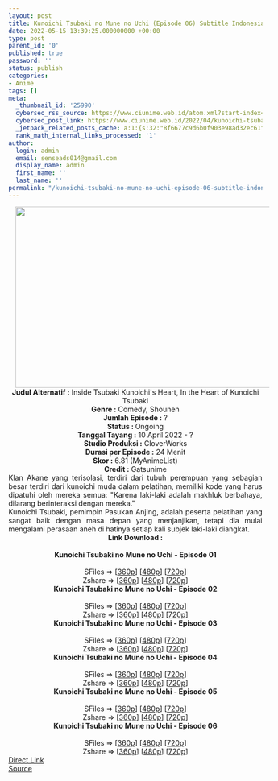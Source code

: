 ```yaml
---
layout: post
title: Kunoichi Tsubaki no Mune no Uchi (Episode 06) Subtitle Indonesia
date: 2022-05-15 13:39:25.000000000 +00:00
type: post
parent_id: '0'
published: true
password: ''
status: publish
categories:
- Anime
tags: []
meta:
  _thumbnail_id: '25990'
  cyberseo_rss_source: https://www.ciunime.web.id/atom.xml?start-index=1
  cyberseo_post_link: https://www.ciunime.web.id/2022/04/kunoichi-tsubaki-no-mune-no-uchi.html
  _jetpack_related_posts_cache: a:1:{s:32:"8f6677c9d6b0f903e98ad32ec61f8deb";a:2:{s:7:"expires";i:1657218618;s:7:"payload";a:3:{i:0;a:1:{s:2:"id";i:26989;}i:1;a:1:{s:2:"id";i:26879;}i:2;a:1:{s:2:"id";i:27206;}}}}
  rank_math_internal_links_processed: '1'
author:
  login: admin
  email: senseads014@gmail.com
  display_name: admin
  first_name: ''
  last_name: ''
permalink: "/kunoichi-tsubaki-no-mune-no-uchi-episode-06-subtitle-indonesia/"
---
```

<div class="separator" style="clear: both; text-align: center;"><a href="https://blogger.googleusercontent.com/img/b/R29vZ2xl/AVvXsEh_srosdP62WyLOoLT_N7Zz7_hUSxzWOvr8ovidAV8FKj_6ID-TEQkSYivCSHGfTeRuAqVlCOOUHesX8z4x0xleOIEVlWpeNBmrG5JprizrtOuikXcFdFI4lseyK5vLezY-IoGFCAcXJyi_mH_QfkA92gSCmqXJYjfE5WAXzjVglhCWv97Ds_inn77V/s1280/Kunoichi%20Tsubaki%20no%20Mune%20no%20Uchi.jpg" style="margin-left: 1em; margin-right: 1em;"><img border="0" data-original-height="720" data-original-width="1280" height="360" src="{{ site.baseurl }}/assets/2022/05/Kunoichi%20Tsubaki%20no%20Mune%20no%20Uchi.jpg" width="640" /></a></div>
<div class="separator" style="clear: both; text-align: center;"></div>
<div style="text-align: center;"><b>Judul</b><b><b> Alternatif</b> :</b> Inside Tsubaki Kunoichi's Heart,&nbsp;In the Heart of Kunoichi Tsubaki</div>
<div style="text-align: center;"><b><b>Genre :</b></b> Comedy, Shounen</div>
<div style="text-align: center;"><b>Jumlah Episode :</b> ?<br /><b>Status :&nbsp;</b>Ongoing<br /><b>Tanggal Tayang :</b> 10 April&nbsp;2022 - ?<br /><b>Studio Produksi :</b>&nbsp;CloverWorks<br /><b>Durasi per Episode :</b> 24 Menit</div>
<div style="text-align: center;"><b>Skor :</b> 6.81 (MyAnimeList)</div>
<div style="text-align: center;"><b>Credit :</b>&nbsp;Gatsunime</div>
<div style="text-align: center;"></div>
<div style="text-align: justify;">
<div>Klan Akane yang terisolasi, terdiri dari tubuh perempuan yang sebagian besar terdiri dari kunoichi muda dalam pelatihan, memiliki kode yang harus dipatuhi oleh mereka semua: "Karena laki-laki adalah makhluk berbahaya, dilarang berinteraksi dengan mereka."</div>
<div></div>
<div>Kunoichi Tsubaki, pemimpin Pasukan Anjing, adalah peserta pelatihan yang sangat baik dengan masa depan yang menjanjikan, tetapi dia mulai mengalami perasaan aneh di hatinya setiap kali subjek laki-laki diangkat.</div>
</div>
<div style="text-align: justify;"></div>
<div style="text-align: justify;"></div>
<div style="text-align: center;">
<div style="text-align: center;">
<div style="text-align: left;">
<div style="text-align: center;"><b>Link Download :</b></div>
<div style="text-align: center;"><b><br /></b></div>
<div style="text-align: center;"><span style="text-align: left;"><b>Kunoichi Tsubaki no Mune no Uchi&nbsp;</b></span><b>- Episode 01</b></div>
<div style="text-align: center;"><b><br /></b></div>
<div style="text-align: center;">SFiles =&gt; [<a href="http://www.solidfiles.com/v/2dRrQQxZLM8gj" target="_blank" rel="noopener">360p</a>] [<a href="http://www.solidfiles.com/v/m2LmvyW68q4Y5" target="_blank" rel="noopener">480p</a>] [<a href="http://www.solidfiles.com/v/zeLpDQg3KPMkW" target="_blank" rel="noopener">720p</a>]</div>
<div style="text-align: center;">Zshare =&gt; [<a href="https://www97.zippyshare.com/v/3bLoq9a5/file.html" target="_blank" rel="noopener">360p</a>] [<a href="https://www97.zippyshare.com/v/ntsQoxDv/file.html" target="_blank" rel="noopener">480p</a>] [<a href="https://www97.zippyshare.com/v/7EyitALG/file.html" target="_blank" rel="noopener">720p</a>]</div>
<div style="text-align: center;"></div>
<div style="text-align: center;">
<div><span style="text-align: left;"><b>Kunoichi Tsubaki no Mune no Uchi&nbsp;</b></span><b>- Episode 02</b></div>
<div><b><br /></b></div>
<div>SFiles =&gt; [<a href="http://www.solidfiles.com/v/ZZnLgVQkkvPYx" target="_blank" rel="noopener">360p</a>] [<a href="http://www.solidfiles.com/v/pd7yNrzGrdyzD" target="_blank" rel="noopener">480p</a>] [<a href="http://www.solidfiles.com/v/4YXrv7XRWnNx2" target="_blank" rel="noopener">720p</a>]</div>
<div>Zshare =&gt; [<a href="https://www59.zippyshare.com/v/sfOw4hdh/file.html" target="_blank" rel="noopener">360p</a>] [<a href="https://www59.zippyshare.com/v/C43joJxi/file.html" target="_blank" rel="noopener">480p</a>] [<a href="https://www59.zippyshare.com/v/S8FFUWa2/file.html" target="_blank" rel="noopener">720p</a>]</div>
<div></div>
<div>
<div><span style="text-align: left;"><b>Kunoichi Tsubaki no Mune no Uchi&nbsp;</b></span><b>- Episode 03</b></div>
<div><b><br /></b></div>
<div>SFiles =&gt; [<a href="http://www.solidfiles.com/v/DeB3v6LaB3nvj" target="_blank" rel="noopener">360p</a>] [<a href="http://www.solidfiles.com/v/XLVnG6DwZQRyd" target="_blank" rel="noopener">480p</a>] [<a href="http://www.solidfiles.com/v/NVmDjm77KgV2v" target="_blank" rel="noopener">720p</a>]</div>
<div>Zshare =&gt; [<a href="https://www113.zippyshare.com/v/kGteAxdD/file.html" target="_blank" rel="noopener">360p</a>] [<a href="https://www113.zippyshare.com/v/FqeEcsS7/file.html" target="_blank" rel="noopener">480p</a>] [<a href="https://www113.zippyshare.com/v/qBquQVr7/file.html" target="_blank" rel="noopener">720p</a>]</div>
</div>
<div></div>
<div>
<div><span style="text-align: left;"><b>Kunoichi Tsubaki no Mune no Uchi&nbsp;</b></span><b>- Episode 04</b></div>
<div><b><br /></b></div>
<div>SFiles =&gt; [<a href="http://www.solidfiles.com/v/g68ap43gwV7qe" target="_blank" rel="noopener">360p</a>] [<a href="http://www.solidfiles.com/v/VKNmApKYVLa5Z" target="_blank" rel="noopener">480p</a>] [<a href="http://www.solidfiles.com/v/6Ge7yDXgZeBzK" target="_blank" rel="noopener">720p</a>]</div>
<div>Zshare =&gt; [<a href="https://www57.zippyshare.com/v/vOQShYpC/file.html" target="_blank" rel="noopener">360p</a>] [<a href="https://www57.zippyshare.com/v/04KpRESh/file.html" target="_blank" rel="noopener">480p</a>] [<a href="https://www57.zippyshare.com/v/QRATtmtW/file.html" target="_blank" rel="noopener">720p</a>]</div>
</div>
<div></div>
<div>
<div><span style="text-align: left;"><b>Kunoichi Tsubaki no Mune no Uchi&nbsp;</b></span><b>- Episode 05</b></div>
<div><b><br /></b></div>
<div>SFiles =&gt; [<a href="http://www.solidfiles.com/v/xVM7NxGxwAwVQ" target="_blank" rel="noopener">360p</a>] [<a href="http://www.solidfiles.com/v/ZZKreZzvxv6W6" target="_blank" rel="noopener">480p</a>] [<a href="http://www.solidfiles.com/v/vNRQyrXyNjdNL" target="_blank" rel="noopener">720p</a>]</div>
<div>Zshare =&gt; [<a href="https://www101.zippyshare.com/v/Bii0anwp/file.html" target="_blank" rel="noopener">360p</a>] [<a href="https://www101.zippyshare.com/v/eFbwwIfg/file.html" target="_blank" rel="noopener">480p</a>] [<a href="https://www101.zippyshare.com/v/7bFhfYuj/file.html" target="_blank" rel="noopener">720p</a>]</div>
</div>
<div></div>
<div>
<div><span style="text-align: left;"><b>Kunoichi Tsubaki no Mune no Uchi&nbsp;</b></span><b>- Episode 06</b></div>
<div><b><br /></b></div>
<div>SFiles =&gt; [<a href="https://www.mp4upload.com/g7f61c7bm8x0" target="_blank" rel="noopener">360p</a>] [<a href="https://www.mp4upload.com/rablpkf0hehu" target="_blank" rel="noopener">480p</a>] [<a href="https://www.mp4upload.com/rjo82yw9kjkm" target="_blank" rel="noopener">720p</a>]</div>
<div>Zshare =&gt; [<a href="https://www39.zippyshare.com/v/ymzsNbJU/file.html" target="_blank" rel="noopener">360p</a>] [<a href="https://www39.zippyshare.com/v/RfyitxNf/file.html" target="_blank" rel="noopener">480p</a>] [<a href="https://www57.zippyshare.com/v/kHoCc6nV/file.html" target="_blank" rel="noopener">720p</a>]</div>
</div>
</div>
</div>
</div>
</div>
<link rel="stylesheet" href="https://cdnjs.cloudflare.com/ajax/libs/font-awesome/4.7.0/css/font-awesome.min.css" />
<div class="divbtn"> <a href="https://handymansurrender.com/fihup8buzv?key=94550f7ce39444073321dde3b8782f97" class="btn"><i class="fa fa-download"></i> Direct Link</a> <br /><a href="https://www.ciunime.web.id/2022/04/kunoichi-tsubaki-no-mune-no-uchi.html">Source</a> </div>
